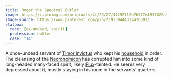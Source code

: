 ```yaml
---
title: Roger the Spectral Butler
image: https://i.pinimg.com/originals/4f/29/27/4f292710e7b577e4637622a351ebf9e5.jpg
image-source: https://www.pinterest.com/pin/219339444324476393/
statbox:
  race: [ex-undead, spirit]
  profession: butler
  case: "14"
---
```


A once-undead servant of [Timor Invictus](../dossiers/timor-invictus) who kept his [household](../locales/evershroud-manor) in order. The cleansing of the [Necronomicon](../relics/necronomicon) has corrupted him into some kind of long-headed many-faced spirit, likely [Flux](../locales/flux)-tainted. He seems very depressed about it, mostly staying in his room in the servants' quarters.
